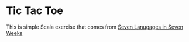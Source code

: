 # Tic Tac Toe
This is simple Scala exercise that comes from [Seven Lanugages in Seven Weeks](https://www.goodreads.com/book/show/7912517-seven-languages-in-seven-weeks?ac=1&from_search=true)
